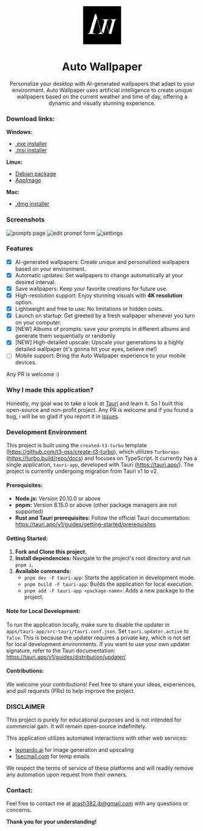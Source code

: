 <div align="center">
   <img width="100" height="100" src="apps/tauri-app/src-tauri/icons/icon.png" />

   <h1>Auto Wallpaper</h1>
   <p>Personalize your desktop with AI-generated wallpapers that adapt to your environment. Auto Wallpaper uses artificial intelligence to create unique wallpapers based on the current weather and time of day, offering a dynamic and visually stunning experience.</p>
</div>

### Download links:

**Windows:**  
   - [.exe installer](https://github.com/auto-wallpaper/auto-wallpaper/releases/latest/download/Auto.Wallpaper_0.2.2_x64-setup.exe) 
   - [.msi installer](https://github.com/auto-wallpaper/auto-wallpaper/releases/latest/download/Auto.Wallpaper_0.2.2_x64_en-US.msi)

**Linux:** 
   - [Debian package](https://github.com/auto-wallpaper/auto-wallpaper/releases/latest/download/auto-wallpaper_0.2.2_amd64.deb) 
   - [AppImage](https://github.com/auto-wallpaper/auto-wallpaper/releases/latest/download/auto-wallpaper_0.2.2_amd64.AppImage)
   
**Mac:** 
   - [.dmg installer](https://github.com/auto-wallpaper/auto-wallpaper/releases/latest/download/Auto.Wallpaper_0.2.2_x64.dmg)

### Screenshots

![pompts page](https://github.com/auto-wallpaper/auto-wallpaper/assets/52349766/31743eea-95f8-42db-bd21-89b36ceb30b7)
![edit prompt form](https://github.com/auto-wallpaper/auto-wallpaper/assets/52349766/dffab9e1-907b-45c3-a78f-606ac77c4652)
![settings](https://github.com/auto-wallpaper/auto-wallpaper/assets/52349766/5d231b57-2ac0-4de1-9159-ae4bdef927b0)

### Features

- [x] AI-generated wallpapers: Create unique and personalized wallpapers based on your environment.
- [x] Automatic updates: Set wallpapers to change automatically at your desired interval.
- [x] Save wallpapers: Keep your favorite creations for future use.
- [x] High-resolution support: Enjoy stunning visuals with **4K resolution** option.
- [x] Lightweight and free to use: No limitations or hidden costs.
- [x] Launch on startup: Get greeted by a fresh wallpaper whenever you turn on your computer.
- [x] [NEW] Albums of prompts: save your prompts in different albums and generate them sequentially or randomly
- [x] [NEW] High-detailed upscale: Upscale your generations to a highly detailed wallpaper (it's gonna hit your eyes, believe me!)
- [ ] Mobile support: Bring the Auto Wallpaper experience to your mobile devices.

Any PR is welcome :)

### Why I made this application?
Honestly, my goal was to take a look at [Tauri](https://tauri.app/) and learn it. So I built this open-source and non-profit project. Any PR is welcome and if you found a bug, i will be so glad if you report it in [issues](https://github.com/auto-wallpaper/auto-wallpaper/issues).

### Development Environment

This project is built using the `created-t3-turbo` template (https://github.com/t3-oss/create-t3-turbo), which utilizes `Turborepo` (https://turbo.build/repo/docs) and focuses on TypeScript. It currently has a single application, `tauri-app`, developed with Tauri (https://tauri.app/). The project is currently undergoing migration from Tauri v1 to v2.

#### Prerequisites:

- **Node.js:** Version 20.10.0 or above
- **pnpm:** Version 8.15.0 or above (other package managers are not supported)
- **Rust and Tauri prerequisites:** Follow the official Tauri documentation: https://tauri.app/v1/guides/getting-started/prerequisites

#### Getting Started:

1. **Fork and Clone this project.**
2. **Install dependencies:** Navigate to the project's root directory and run `pnpm i`.
3. **Available commands:**
   - `pnpm dev -F tauri-app`: Starts the application in development mode.
   - `pnpm build -F tauri-app`: Builds the application for local execution.
   - `pnpm add -F tauri-app <package-name>`: Adds a new package to the project.

#### Note for Local Development:

To run the application locally, make sure to disable the updater in `apps/tauri-app/src-tauri/tauri.conf.json`. Set `tauri.updater.active` to `false`. This is because the updater requires a private key, which is not set for local development environments. If you want to use your own updater signature, refer to the Tauri documentation: https://tauri.app/v1/guides/distribution/updater/

#### Contributions:

We welcome your contributions! Feel free to share your ideas, experiences, and pull requests (PRs) to help improve the project.

### DISCLAIMER
This project is purely for educational purposes and is not intended for commercial gain. It will remain open-source indefinitely.

This application utilizes automated interactions with other web services:
- [leonardo.ai](https://leonardo.ai/) for image generation and upscaling
- [1secmail.com](https://1secmail.com/) for temp emails

We respect the terms of service of these platforms and will readily remove any automation upon request from their owners.

### Contact:

Feel free to contact me at arash382.jb@gmail.com with any questions or concerns.

**Thank you for your understanding!**
